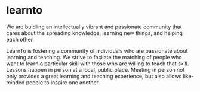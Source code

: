 learnto
=======

We are buidling an intellectually vibrant and passionate community that cares about the spreading knowledge, learning new things, and helping each other.  



LearnTo is fostering a community of individuals who are passionate about learning and teaching.  We strive to facilate the matching of people who want to learn a particular skill with those who are willing to teach that skill.  Lessons happen in person at a local, public place.  Meeting in person not only provides a great learning and teaching experience, but also allows like-minded people to inspire one another.  